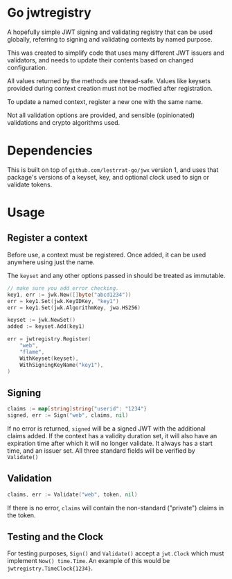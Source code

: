 # Go jwtregistry

A hopefully simple JWT signing and validating registry that can be
used globally, referring to signing and validating contexts by named
purpose.

This was created to simplify code that uses many different JWT
issuers and validators, and needs to update their contents based
on changed configuration.

All values returned by the methods are thread-safe.  Values like keysets
provided during context creation must not be modfied after registration.

To update a named context, register a new one with the same name.

Not all validation options are provided, and sensible (opinionated)
validations and crypto algorithms used.

# Dependencies

This is built on top of `github.com/lestrrat-go/jwx` version 1, and uses
that package's versions of a keyset, key, and optional clock used to sign
or validate tokens.

# Usage

## Register a context

Before use, a context must be registered.  Once added, it can
be used anywhere using just the name.

The `keyset` and any other options passed in should be treated
as immutable.

```go
// make sure you add error checking.
key1, err := jwk.New([]byte("abcd1234"))
err = key1.Set(jwk.KeyIDKey, "key1")
err = key1.Set(jwk.AlgorithmKey, jwa.HS256)

keyset := jwk.NewSet()
added := keyset.Add(key1)

err = jwtregistry.Register(
    "web",
    "flame",
    WithKeyset(keyset),
    WithSigningKeyName("key1"),
)
```

## Signing

```go
claims := map[string]string{"userid": "1234"}
signed, err := Sign("web", claims, nil)
```

If no error is returned, `signed` will be a signed JWT with the
additional claims added.  If the context has a validity
duration set, it will also have an expiration time after which
it will no longer validate.  It always has a start time, and
an issuer set.  All three standard fields will be verified
by `Validate()`

## Validation

```go
claims, err := Validate("web", token, nil)
```

If there is no error, `claims` will contain the non-standard ("private") claims in the token.

## Testing and the Clock

For testing purposes, `Sign()` and `Validate()` accept a
`jwt.Clock` which must implement `Now() time.Time`.
An example of this would be `jwtregistry.TimeClock{1234}`.
